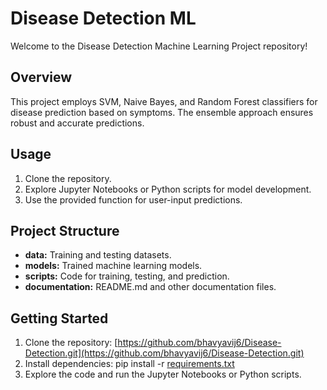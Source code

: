 # Disease Detection ML

Welcome to the Disease Detection Machine Learning Project repository!

## Overview
This project employs SVM, Naive Bayes, and Random Forest classifiers for disease prediction based on symptoms. The ensemble approach ensures robust and accurate predictions.

## Usage
1. Clone the repository.
2. Explore Jupyter Notebooks or Python scripts for model development.
3. Use the provided function for user-input predictions.

## Project Structure
- **data:** Training and testing datasets.
- **models:** Trained machine learning models.
- **scripts:** Code for training, testing, and prediction.
- **documentation:** README.md and other documentation files.

## Getting Started
1. Clone the repository: [https://github.com/bhavyavij6/Disease-Detection.git](https://github.com/bhavyavij6/Disease-Detection.git)
2. Install dependencies: pip install -r [requirements.txt](https://github.com/bhavyavij6/Disease-Detection/blob/main/requirements.txt)
3. Explore the code and run the Jupyter Notebooks or Python scripts.
